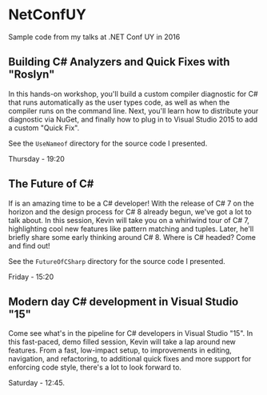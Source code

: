 # NetConfUY
Sample code from my talks at .NET Conf UY in 2016

## Building C# Analyzers and Quick Fixes  with "Roslyn"
In this hands-on workshop, you'll build a custom compiler diagnostic for C# that runs automatically as the user types code, as well as when the compiler runs on the command line.
Next, you'll learn how to distribute your diagnostic via NuGet, and finally how to plug in to Visual Studio 2015 to add a custom "Quick Fix".

See the `UseNameof` directory for the source code I presented.

Thursday - 19:20

## The Future of C#
If is an amazing time to be a C# developer! With the release of C# 7 on the horizon and the design process for C# 8 already begun, we've got a lot to talk about. In this session,
Kevin will take you on a whirlwind tour of C# 7, highlighting cool new features like pattern matching and tuples.  Later, he'll briefly share some early thinking around C# 8.
Where is C# headed? Come and find out!

See the `FutureOfCSharp` directory for the source code I presented.

Friday - 15:20

## Modern day C# development in Visual Studio "15"
Come see what's in the pipeline for C# developers in Visual Studio "15".  In this fast-paced, demo filled session, Kevin will take a lap around new features.
From a fast, low-impact setup, to improvements in editing, navigation, and refactoring, to additional quick fixes and more support for enforcing code style,
there's a lot to look forward to.

Saturday - 12:45.



